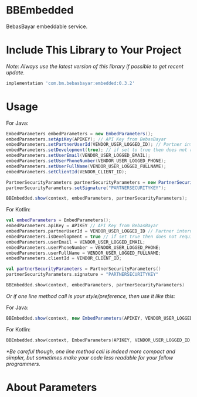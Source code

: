 # BBEmbedded
BebasBayar embeddable service.

# Include This Library to Your Project

*Note: Always use the latest version of this library if possible to get recent update.*

```gradle
implementation 'com.bm.bebasbayar:embedded:0.3.2'
```

# Usage

For Java:

```java
EmbedParameters embedParameters = new EmbedParameters();
embedParameters.setApiKey(APIKEY); // API Key from BebasBayar
embedParameters.setPartnerUserId(VENDOR_USER_LOGGED_ID); // Partner internal user id
embedParameters.setDevelopment(true); // if set to true then does not require both valid APIKEY and PARTNERSECURITYKEY.
embedParameters.setUserEmail(VENDOR_USER_LOGGED_EMAIL);
embedParameters.setUserPhoneNumber(VENDOR_USER_LOGGED_PHONE);
embedParameters.setUserFullName(VENDOR_USER_LOGGED_FULLNAME);
embedParameters.setClientId(VENDOR_CLIENT_ID);

PartnerSecurityParameters partnerSecurityParameters = new PartnerSecurityParameters();
partnerSecurityParameters.setSignature("PARTNERSECURITYKEY");

BBEmbedded.show(context, embedParameters, partnerSecurityParameters);
```

For Kotlin:

```kotlin
val embedParameters = EmbedParameters();
embedParameters.apiKey = APIKEY // API Key from BebasBayar
embedParameters.partnerUserId = VENDOR_USER_LOGGED_ID // Partner internal user id
embedParameters.isDevelopment = true // if set true then does not require both valid APIKEY and PARTNERSECURITYKEY.
embedParameters.userEmail = VENDOR_USER_LOGGED_EMAIL;
embedParameters.userPhoneNumber = VENDOR_USER_LOGGED_PHONE;
embedParameters.userFullName = VENDOR_USER_LOGGED_FULLNAME;
embedParameters.clientId = VENDOR_CLIENT_ID;

val partnerSecurityParameters = PartnerSecurityParameters()
partnerSecurityParameters.signature = "PARTNERSECURITYKEY"

BBEmbedded.show(context, embedParameters, partnerSecurityParameters)
```

*Or if one line method call is your style/preference, then use it like this:*

For Java:

```java
BBEmbedded.show(context, new EmbedParameters(APIKEY, VENDOR_USER_LOGGED_ID, true, VENDOR_USER_LOGGED_EMAIL, VENDOR_USER_LOGGED_PHONE, VENDOR_USER_LOGGED_FULLNAME, VENDOR_CLIENT_ID), new PartnerSecurityParameters(PARTNERSECURITYKEY));
```

For Kotlin:

```kotlin
BBEmbedded.show(context, EmbedParameters(APIKEY, VENDOR_USER_LOGGED_ID, true, VENDOR_USER_LOGGED_EMAIL, VENDOR_USER_LOGGED_PHONE, VENDOR_USER_LOGGED_FULLNAME, VENDOR_CLIENT_ID), PartnerSecurityParameters(PARTNERSECURITYKEY))
```
*&ast;Be careful though, one line method call is indeed more compact and simpler, but sometimes make your code less readable for your fellow programmers.*

# About Parameters
